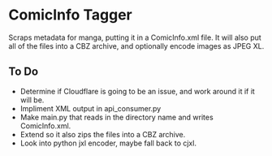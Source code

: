 # ComicInfo Tagger
Scraps metadata for manga, putting it in a ComicInfo.xml file.
It will also put all of the files into a CBZ archive, and optionally encode images as JPEG XL.

## To Do
- Determine if Cloudflare is going to be an issue, and work around it if it will be.
- Impliment XML output in api_consumer.py
- Make main.py that reads in the directory name and writes ComicInfo.xml.
- Extend so it also zips the files into a CBZ archive.
- Look into python jxl encoder, maybe fall back to cjxl.
